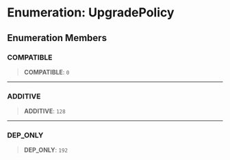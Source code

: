 # Enumeration: UpgradePolicy

## Enumeration Members

### COMPATIBLE

> **COMPATIBLE**: `0`

***

### ADDITIVE

> **ADDITIVE**: `128`

***

### DEP\_ONLY

> **DEP\_ONLY**: `192`
